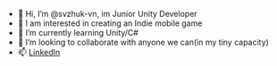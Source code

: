 - 👋 Hi, I’m @svzhuk-vn, im Junior Unity Developer
- 👀 I am interested in creating an Indie mobile game
- 🌱 I’m currently learning Unity/C#
- 💞️ I’m looking to collaborate with anyone we can(in my tiny capacity)
- 📫 [LinkedIn](https://www.linkedin.com/in/sviatoslav-zhuk/)

<!---
svzhuk-vn/svzhuk-vn is a ✨ special ✨ repository because its `README.md` (this file) appears on your GitHub profile.
You can click the Preview link to take a look at your changes.
--->
